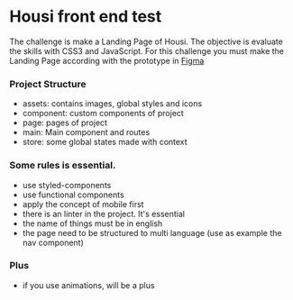 # Housi front end test

The challenge is make a Landing Page of Housi. The objective is evaluate the skills with CSS3 and JavaScript.
For this challenge you must make the Landing Page according with the prototype in [Figma](https://www.figma.com/file/zm3ODFO1eusq8GMQSKPI3S/teste-housi?node-id=0%3A1)

 ### Project Structure

- assets: contains images, global styles and icons
- component: custom components of project
- page: pages of project
- main: Main component and routes
- store: some global states made with context

### Some rules is essential.
 
 - use styled-components
 - use functional components
 - apply the concept of mobile first
 - there is an linter in the project. It's essential
 - the name of things must be in english
 - the page need to be structured to multi language (use as example the nav component)
 
 ### Plus
 
 - if you use animations, will be a plus
